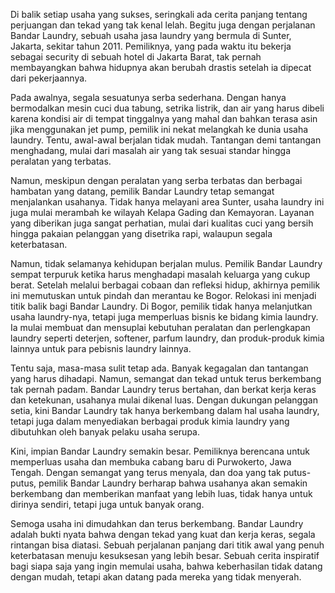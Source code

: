 Di balik setiap usaha yang sukses, seringkali ada cerita panjang tentang perjuangan dan tekad yang tak kenal lelah. Begitu juga dengan perjalanan Bandar Laundry, sebuah usaha jasa laundry yang bermula di Sunter, Jakarta, sekitar tahun 2011. Pemiliknya, yang pada waktu itu bekerja sebagai security di sebuah hotel di Jakarta Barat, tak pernah membayangkan bahwa hidupnya akan berubah drastis setelah ia dipecat dari pekerjaannya.

Pada awalnya, segala sesuatunya serba sederhana. Dengan hanya bermodalkan mesin cuci dua tabung, setrika listrik, dan air yang harus dibeli karena kondisi air di tempat tinggalnya yang mahal dan bahkan terasa asin jika menggunakan jet pump, pemilik ini nekat melangkah ke dunia usaha laundry. Tentu, awal-awal berjalan tidak mudah. Tantangan demi tantangan menghadang, mulai dari masalah air yang tak sesuai standar hingga peralatan yang terbatas.

Namun, meskipun dengan peralatan yang serba terbatas dan berbagai hambatan yang datang, pemilik Bandar Laundry tetap semangat menjalankan usahanya. Tidak hanya melayani area Sunter, usaha laundry ini juga mulai merambah ke wilayah Kelapa Gading dan Kemayoran. Layanan yang diberikan juga sangat perhatian, mulai dari kualitas cuci yang bersih hingga pakaian pelanggan yang disetrika rapi, walaupun segala keterbatasan.

Namun, tidak selamanya kehidupan berjalan mulus. Pemilik Bandar Laundry sempat terpuruk ketika harus menghadapi masalah keluarga yang cukup berat. Setelah melalui berbagai cobaan dan refleksi hidup, akhirnya pemilik ini memutuskan untuk pindah dan merantau ke Bogor. Relokasi ini menjadi titik balik bagi Bandar Laundry. Di Bogor, pemilik tidak hanya melanjutkan usaha laundry-nya, tetapi juga memperluas bisnis ke bidang kimia laundry. Ia mulai membuat dan mensuplai kebutuhan peralatan dan perlengkapan laundry seperti deterjen, softener, parfum laundry, dan produk-produk kimia lainnya untuk para pebisnis laundry lainnya.

Tentu saja, masa-masa sulit tetap ada. Banyak kegagalan dan tantangan yang harus dihadapi. Namun, semangat dan tekad untuk terus berkembang tak pernah padam. Bandar Laundry terus bertahan, dan berkat kerja keras dan ketekunan, usahanya mulai dikenal luas. Dengan dukungan pelanggan setia, kini Bandar Laundry tak hanya berkembang dalam hal usaha laundry, tetapi juga dalam menyediakan berbagai produk kimia laundry yang dibutuhkan oleh banyak pelaku usaha serupa.

Kini, impian Bandar Laundry semakin besar. Pemiliknya berencana untuk memperluas usaha dan membuka cabang baru di Purwokerto, Jawa Tengah. Dengan semangat yang terus menyala, dan doa yang tak putus-putus, pemilik Bandar Laundry berharap bahwa usahanya akan semakin berkembang dan memberikan manfaat yang lebih luas, tidak hanya untuk dirinya sendiri, tetapi juga untuk banyak orang.

Semoga usaha ini dimudahkan dan terus berkembang. Bandar Laundry adalah bukti nyata bahwa dengan tekad yang kuat dan kerja keras, segala rintangan bisa diatasi. Sebuah perjalanan panjang dari titik awal yang penuh keterbatasan menuju kesuksesan yang lebih besar. Sebuah cerita inspiratif bagi siapa saja yang ingin memulai usaha, bahwa keberhasilan tidak datang dengan mudah, tetapi akan datang pada mereka yang tidak menyerah.
